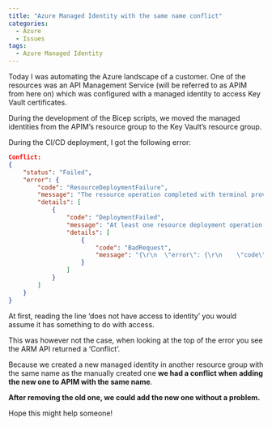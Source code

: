 ```yaml
---
title: "Azure Managed Identity with the same name conflict"
categories:
  - Azure
  - Issues
tags:
  - Azure Managed Identity
---
```


Today I was automating the Azure landscape of a customer. One of the resources was an API Management Service (will be referred to as APIM from here on) which was configured with a managed identity to access Key Vault certificates.

During the development of the Bicep scripts, we moved the managed identities from the APIM’s resource group to the Key Vault’s resource group.

During the CI/CD deployment, I got the following error:

```json
Conflict: 
{
    "status": "Failed",
    "error": {
        "code": "ResourceDeploymentFailure",
        "message": "The resource operation completed with terminal provisioning state 'Failed'.",
        "details": [
            {
                "code": "DeploymentFailed",
                "message": "At least one resource deployment operation failed. Please list deployment operations for details. Please see https://aka.ms/DeployOperations for usage details.",
                "details": [
                    {
                        "code": "BadRequest",
                        "message": "{\r\n  \"error\": {\r\n    \"code\": \"BadRequest\",\r\n    \"message\": \"Request to resource 'https://control-westeurope.identity.azure.net/subscriptions/xxxx/resourcegroups/xxxx/providers/Microsoft.ApiManagement/service/xxxx/credentials/v2/systemassigned?arpid=xxxx&api-version=2015-08-31-PREVIEW' failed with StatusCode: BadRequest for RequestId: . Exception message: BadRequest: Azure resource '/subscriptions/xxxx/resourcegroups/xxxx/providers/Microsoft.ApiManagement/service/xxxx' does not have access to identity 'xxxx'\",\r\n    \"details\": null,\r\n    \"innerError\": null\r\n  }\r\n}"
                    }
                ]
            }
        ]
    }
}
```

At first, reading the line ‘does not have access to identity’ you would assume it has something to do with access.

This was however not the case, when looking at the top of the error you see the ARM API returned a ‘Conflict’.

Because we created a new managed identity in another resource group with the same name as the manually created one **we had a conflict when adding the new one to APIM with the same name**.

**After removing the old one, we could add the new one without a problem.**

Hope this might help someone!